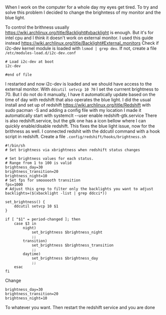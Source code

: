 When I work on the computer for a whole day my eyes get tired. To try and solve this problem I decided to change the brighntess of my monitor and the blue light.

To control the brithness usually https://wiki.archlinux.org/title/Backlight#xbacklight is enough. But it's for intel cpu and I think it doesn't work on external monitor.
I used this guide instead https://wiki.archlinux.org/title/Backlight#External_monitors
Check if i2c-dev kernel module is loaded with `lsmod | grep dev`. If not, create a file `/etc/modules-load.d/i2c-dev.conf`
```
# Load i2c-dev at boot
i2c-dev

#end of file
```
I restarted and now i2c-dev is loaded and we should have access to the external monitor.
With `ddcutil setvcp 10 70` I set the currrent brightness to 70. But I do not do it manually, I have it automatically update based on the time of day with redshift that also operates the blue light. 
I did the usual install and set up of redshift https://wiki.archlinux.org/title/Redshift with sudo pacman -S and adding a config file with my location
I made it automatically start with systemclt --user enable redshift-gtk.service
There is also redshift.service, but the gtk one has a icon bellow where I can quickly enable/disable redshift.
This fixes the blue light issue, now for the brithness as well. I connected redshit with the ddcutil command with a hook script in redshift.
Create a file `.config/redshift/hooks/brightness.sh`
```
#!/bin/sh
# Set brightness via xbrightness when redshift status changes

# Set brightness values for each status.
# Range from 1 to 100 is valid
brightness_day=30
brightness_transition=20
brightness_night=10
# Set fps for smoooooth transition
fps=1000
# Adjust this grep to filter only the backlights you want to adjust
backlights=($(xbacklight -list | grep ddcci*))

set_brightness() {
	ddcutil setvcp 10 $1
}

if [ "$1" = period-changed ]; then
	case $3 in
		night)
			set_brightness $brightness_night 
			;;
		transition)
			set_brightness $brightness_transition
			;;
		daytime)
			set_brightness $brightness_day
			;;
	esac
fi
```

Change
```
brightness_day=30
brightness_transition=20
brightness_night=10
```
To whatever you want. Then restart the redshift service and you are done
